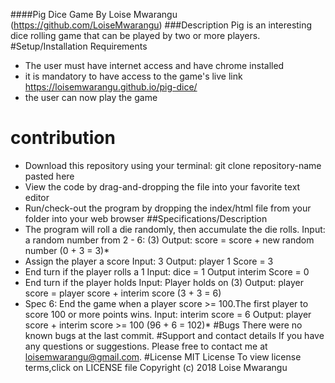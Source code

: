 ####Pig Dice Game
By Loise Mwarangu (https://github.com/LoiseMwarangu)
###Description
Pig is an interesting dice rolling game that can be played by two or more players.
#Setup/Installation Requirements
* The user must have internet access and have chrome installed
* it is mandatory to have access to the game's live link https://loisemwarangu.github.io/pig-dice/
* the user can now play the game
# contribution
* Download this repository using your terminal: git clone repository-name pasted here
* View the code by drag-and-dropping the file into your favorite text editor
* Run/check-out the program by dropping the index/html file from your folder into your web browser
##Specifications/Description
 * The program will roll a die randomly, then accumulate the die rolls.
Input: a random number from 2 - 6: (3)
Output: score = score + new random number (0 + 3 = 3)*
* Assign the player a score
Input: 3
Output: player 1 Score = 3
* End turn if the player rolls a 1
Input: dice = 1
Output interim Score = 0
* End turn if the player holds
Input: Player holds on (3)
Output: player score = player score + interim score (3 + 3 = 6)
 * Spec 6: End the game when a player score >= 100.The first player to score 100 or more points wins.
Input: interim score = 6
Output: player score + interim score >= 100 (96 + 6 = 102)*
#Bugs
There were no known bugs at the last commit.
#Support and contact details
If you have any questions or suggestions. Please free to contact me at loisemwarangu@gmail.com.
#License
MIT License
To view license terms,click on LICENSE file
Copyright (c) 2018  Loise Mwarangu
